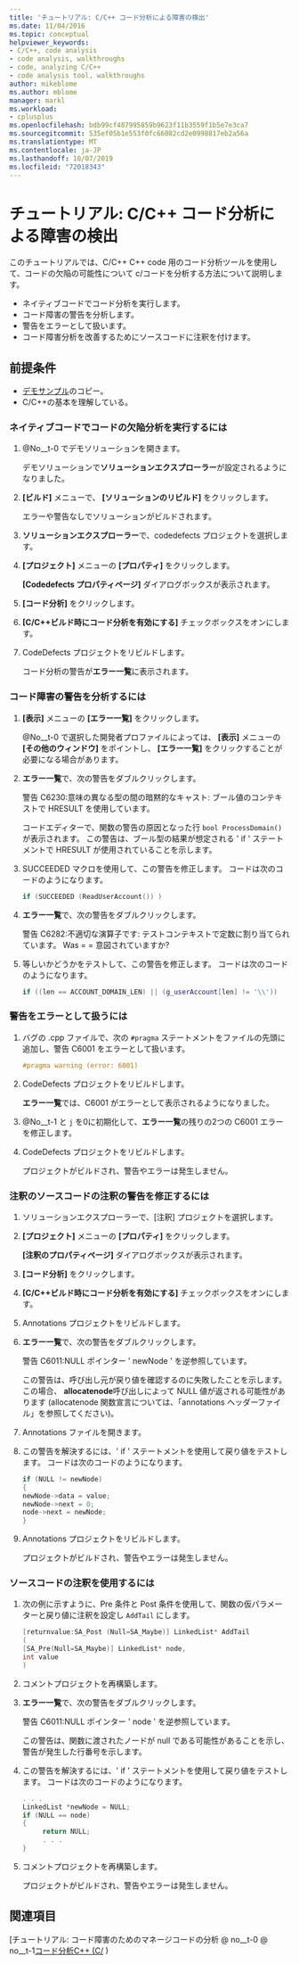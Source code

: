 ```yaml
---
title: 'チュートリアル: C/C++ コード分析による障害の検出'
ms.date: 11/04/2016
ms.topic: conceptual
helpviewer_keywords:
- C/C++, code analysis
- code analysis, walkthroughs
- code, analyzing C/C++
- code analysis tool, walkthroughs
author: mikeblome
ms.author: mblome
manager: markl
ms.workload:
- cplusplus
ms.openlocfilehash: bdb99cf487995859b9623f11b3559f1b5e7e3ca7
ms.sourcegitcommit: 535ef05b1e553f0fc66082cd2e0998817eb2a56a
ms.translationtype: MT
ms.contentlocale: ja-JP
ms.lasthandoff: 10/07/2019
ms.locfileid: "72018343"
---
```

# <a name="walkthrough-analyzing-cc-code-for-defects"></a>チュートリアル: C/C++ コード分析による障害の検出

このチュートリアルでは、C/C++ C++ code 用のコード分析ツールを使用して、コードの欠陥の可能性について c/コードを分析する方法について説明します。

- ネイティブコードでコード分析を実行します。
- コード障害の警告を分析します。
- 警告をエラーとして扱います。
- コード障害分析を改善するためにソースコードに注釈を付けます。

## <a name="prerequisites"></a>前提条件

- [デモサンプル](../code-quality/demo-sample.md)のコピー。
- C/C++の基本を理解している。

### <a name="to-run-code-defect-analysis-on-native-code"></a>ネイティブコードでコードの欠陥分析を実行するには

1. @No__t-0 でデモソリューションを開きます。

     デモソリューションで**ソリューションエクスプローラー**が設定されるようになりました。

2. **[ビルド]** メニューで、 **[ソリューションのリビルド]** をクリックします。

     エラーや警告なしでソリューションがビルドされます。

3. **ソリューションエクスプローラー**で、codedefects プロジェクトを選択します。

4. **[プロジェクト]** メニューの **[プロパティ]** をクリックします。

     **[Codedefects プロパティページ]** ダイアログボックスが表示されます。

5. **[コード分析]** をクリックします。

6. **[C/C++ビルド時にコード分析を有効にする]** チェックボックスをオンにします。

7. CodeDefects プロジェクトをリビルドします。

     コード分析の警告が**エラー一覧**に表示されます。

### <a name="to-analyze-code-defect-warnings"></a>コード障害の警告を分析するには

1. **[表示]** メニューの **[エラー一覧]** をクリックします。

     @No__t-0 で選択した開発者プロファイルによっては、 **[表示]** メニューの **[その他のウィンドウ]** をポイントし、 **[エラー一覧]** をクリックすることが必要になる場合があります。

2. **エラー一覧**で、次の警告をダブルクリックします。

     警告 C6230:意味の異なる型の間の暗黙的なキャスト: ブール値のコンテキストで HRESULT を使用しています。

     コードエディターで、関数の警告の原因となった行 `bool ProcessDomain()` が表示されます。 この警告は、ブール型の結果が想定される ' if ' ステートメントで HRESULT が使用されていることを示します。

3. SUCCEEDED マクロを使用して、この警告を修正します。 コードは次のコードのようになります。

   ```cpp
   if (SUCCEEDED (ReadUserAccount()) )
   ```

4. **エラー一覧**で、次の警告をダブルクリックします。

     警告 C6282:不適切な演算子です: テストコンテキストで定数に割り当てられています。 Was = = 意図されていますか?

5. 等しいかどうかをテストして、この警告を修正します。 コードは次のコードのようになります。

   ```cpp
   if ((len == ACCOUNT_DOMAIN_LEN) || (g_userAccount[len] != '\\'))
   ```

### <a name="to-treat-warning-as-an-error"></a>警告をエラーとして扱うには

1. バグの .cpp ファイルで、次の `#pragma` ステートメントをファイルの先頭に追加し、警告 C6001 をエラーとして扱います。

   ```cpp
   #pragma warning (error: 6001)
   ```

2. CodeDefects プロジェクトをリビルドします。

     **エラー一覧**では、C6001 がエラーとして表示されるようになりました。

3. @No__t-1 と `j` を0に初期化して、**エラー一覧**の残りの2つの C6001 エラーを修正します。

4. CodeDefects プロジェクトをリビルドします。

     プロジェクトがビルドされ、警告やエラーは発生しません。

### <a name="to-correct-the-source-code-annotation-warnings-in-annotationc"></a>注釈のソースコードの注釈の警告を修正するには

1. ソリューションエクスプローラーで、[注釈] プロジェクトを選択します。

2. **[プロジェクト]** メニューの **[プロパティ]** をクリックします。

     **[注釈のプロパティページ]** ダイアログボックスが表示されます。

3. **[コード分析]** をクリックします。

4. **[C/C++ビルド時にコード分析を有効にする]** チェックボックスをオンにします。

5. Annotations プロジェクトをリビルドします。

6. **エラー一覧**で、次の警告をダブルクリックします。

     警告 C6011:NULL ポインター ' newNode ' を逆参照しています。

     この警告は、呼び出し元が戻り値を確認するのに失敗したことを示します。 この場合、 **allocatenode**呼び出しによって NULL 値が返される可能性があります (allocatenode 関数宣言については、「annotations ヘッダーファイル」を参照してください)。

7. Annotations ファイルを開きます。

8. この警告を解決するには、' if ' ステートメントを使用して戻り値をテストします。 コードは次のコードのようになります。

   ```cpp
   if (NULL != newNode)
   {
   newNode->data = value;
   newNode->next = 0;
   node->next = newNode;
   }
   ```

9. Annotations プロジェクトをリビルドします。

     プロジェクトがビルドされ、警告やエラーは発生しません。

### <a name="to-use-source-code-annotation"></a>ソースコードの注釈を使用するには

1. 次の例に示すように、Pre 条件と Post 条件を使用して、関数の仮パラメーターと戻り値に注釈を設定し `AddTail` にします。

   ```cpp
   [returnvalue:SA_Post (Null=SA_Maybe)] LinkedList* AddTail
   (
   [SA_Pre(Null=SA_Maybe)] LinkedList* node,
   int value
   )
   ```

2. コメントプロジェクトを再構築します。

3. **エラー一覧**で、次の警告をダブルクリックします。

     警告 C6011:NULL ポインター ' node ' を逆参照しています。

     この警告は、関数に渡されたノードが null である可能性があることを示し、警告が発生した行番号を示します。

4. この警告を解決するには、' if ' ステートメントを使用して戻り値をテストします。 コードは次のコードのようになります。

   ```cpp
   . . .
   LinkedList *newNode = NULL;
   if (NULL == node)
   {
        return NULL;
        . . .
   }
   ```

5. コメントプロジェクトを再構築します。

     プロジェクトがビルドされ、警告やエラーは発生しません。

## <a name="see-also"></a>関連項目

[チュートリアル: コード障害のためのマネージコードの分析 @ no__t-0 @ no__t-1[コード分析C++ (C/](../code-quality/code-analysis-for-c-cpp-overview.md) )
